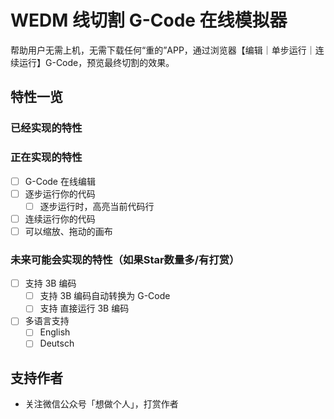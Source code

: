 # WEDM 线切割 G-Code 在线模拟器

帮助用户无需上机，无需下载任何“重的”APP，通过浏览器【编辑｜单步运行｜连续运行】G-Code，预览最终切割的效果。

## 特性一览

### 已经实现的特性

### 正在实现的特性

- [ ] G-Code 在线编辑
- [ ] 逐步运行你的代码
  - [ ] 逐步运行时，高亮当前代码行
- [ ] 连续运行你的代码
- [ ] 可以缩放、拖动的画布

### 未来可能会实现的特性（如果Star数量多/有打赏）

- [ ] 支持 3B 编码
  - [ ] 支持 3B 编码自动转换为 G-Code
  - [ ] 支持 直接运行 3B 编码
- [ ] 多语言支持
  - [ ] English
  - [ ] Deutsch

## 支持作者

- 关注微信公众号「想做个人」，打赏作者
